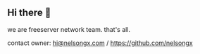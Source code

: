 ## Hi there 👋

we are freeserver network team. that's all.

contact owner: hi@nelsongx.com / https://github.com/nelsongx
